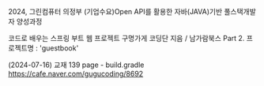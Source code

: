 2024, 그린컴퓨터 의정부
(기업수요)Open API를 활용한 자바(JAVA)기반 풀스택개발자 양성과정

코드로 배우는 스프링 부트 웹 프로젝트
구명가게 코딩단 지음 / 남가람북스
Part 2.
프로젝트명 : 'guestbook'

(2024-07-16) 교재 139 page - build.gradle
https://cafe.naver.com/gugucoding/8692
